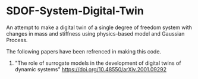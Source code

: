 # SDOF-System-Digital-Twin
An attempt to make a digital twin of a single degree of freedom system with changes in mass and stiffness using physics-based model and Gaussian Process.

The following papers have been refrenced in making this code.
1. "The role of surrogate models in the development of digital twins of dynamic systems" 
https://doi.org/10.48550/arXiv.2001.09292


